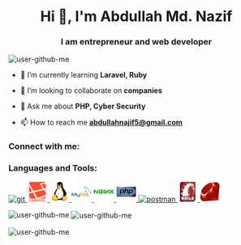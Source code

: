 <h1 align="center">Hi 👋, I'm Abdullah Md. Nazif</h1>
<h3 align="center">I am entrepreneur and web developer</h3>


<p align="left"> <img src="https://komarev.com/ghpvc/?username=user-github-me&label=Profile%20views&color=0e75b6&style=flat" alt="user-github-me" /> </p>

- 🌱 I’m currently learning **Laravel, Ruby**

- 👯 I’m looking to collaborate on **companies**

- 💬 Ask me about **PHP, Cyber Security**

- 📫 How to reach me **abdullahnajif5@gmail.com**

<h3 align="left">Connect with me:</h3>
<p align="left">
</p>

<h3 align="left">Languages and Tools:</h3>
<p align="left"> <a href="https://git-scm.com/" target="_blank" rel="noreferrer"> <img src="https://www.vectorlogo.zone/logos/git-scm/git-scm-icon.svg" alt="git" width="40" height="40"/> </a> <a href="https://laravel.com/" target="_blank" rel="noreferrer"> <img src="https://raw.githubusercontent.com/devicons/devicon/master/icons/laravel/laravel-plain-wordmark.svg" alt="laravel" width="40" height="40"/> </a> <a href="https://www.linux.org/" target="_blank" rel="noreferrer"> <img src="https://raw.githubusercontent.com/devicons/devicon/master/icons/linux/linux-original.svg" alt="linux" width="40" height="40"/> </a> <a href="https://www.mysql.com/" target="_blank" rel="noreferrer"> <img src="https://raw.githubusercontent.com/devicons/devicon/master/icons/mysql/mysql-original-wordmark.svg" alt="mysql" width="40" height="40"/> </a> <a href="https://www.nginx.com" target="_blank" rel="noreferrer"> <img src="https://raw.githubusercontent.com/devicons/devicon/master/icons/nginx/nginx-original.svg" alt="nginx" width="40" height="40"/> </a> <a href="https://www.php.net" target="_blank" rel="noreferrer"> <img src="https://raw.githubusercontent.com/devicons/devicon/master/icons/php/php-original.svg" alt="php" width="40" height="40"/> </a> <a href="https://postman.com" target="_blank" rel="noreferrer"> <img src="https://www.vectorlogo.zone/logos/getpostman/getpostman-icon.svg" alt="postman" width="40" height="40"/> </a> <a href="https://rubyonrails.org" target="_blank" rel="noreferrer"> <img src="https://raw.githubusercontent.com/devicons/devicon/master/icons/rails/rails-original-wordmark.svg" alt="rails" width="40" height="40"/> </a> <a href="https://www.ruby-lang.org/en/" target="_blank" rel="noreferrer"> <img src="https://raw.githubusercontent.com/devicons/devicon/master/icons/ruby/ruby-original.svg" alt="ruby" width="40" height="40"/> </a> </p>

<p><img align="left" src="https://github-readme-stats.vercel.app/api/top-langs?username=user-github-me&show_icons=true&locale=en&layout=compact" alt="user-github-me" /></p>

<p>&nbsp;<img align="center" src="https://github-readme-stats.vercel.app/api?username=user-github-me&show_icons=true&locale=en" alt="user-github-me" /></p>

<p><img align="center" src="https://github-readme-streak-stats.herokuapp.com/?user=user-github-me&" alt="user-github-me" /></p>
